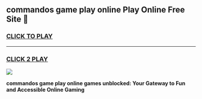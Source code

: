 
## commandos game play online Play Online Free Site 👋
<h3>
<a href="https://download.freeplayer.one?title=commandos_game_play_online&ref=21F">CLICK TO PLAY</a></h3>
<hr>

<h3>
<a href="https://download.freeplayer.one?title=commandos_game_play_online&ref=21F">CLICK 2 PLAY</a>
  
</h3>

<a href="https://download.freeplayer.one?title=commandos_game_play_online&ref=21F"><img src="https://cdnb.artstation.com/p/assets/images/images/032/539/853/original/anto-thomas-button-gif.gif"></a>


**commandos game play online games unblocked: Your Gateway to Fun and Accessible Online Gaming**
